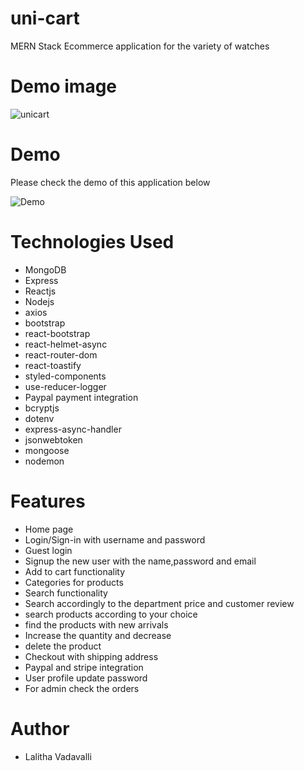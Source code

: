 # uni-cart
 MERN Stack Ecommerce application for the variety of watches
 
 # Demo image
 ![unicart](https://user-images.githubusercontent.com/58090261/199890053-f414efba-07a2-4360-9eaf-7fa56376df82.png)

 
 # Demo 
 
 Please check the demo of this application below
 
 ![Demo](https://unicart-wsw8.onrender.com/) 

 # Technologies Used
 * MongoDB
 * Express
 * Reactjs
 * Nodejs
 * axios
 * bootstrap
 * react-bootstrap
 * react-helmet-async
 * react-router-dom
 * react-toastify
 * styled-components
 * use-reducer-logger
 * Paypal payment integration
 * bcryptjs
 * dotenv
 * express-async-handler
 * jsonwebtoken
 * mongoose
 * nodemon

 # Features
 * Home page
 * Login/Sign-in with username and password 
 * Guest login 
 * Signup the new user with the name,password and email
 * Add to cart functionality
 * Categories for products 
 * Search functionality
 * Search accordingly to the department price and customer review
 * search products according to your choice
 * find the products with new arrivals
 * Increase the quantity and decrease 
 * delete the product
 * Checkout with shipping address
 * Paypal and stripe integration
 * User profile update password
 * For admin check the orders

# Author
* Lalitha Vadavalli
